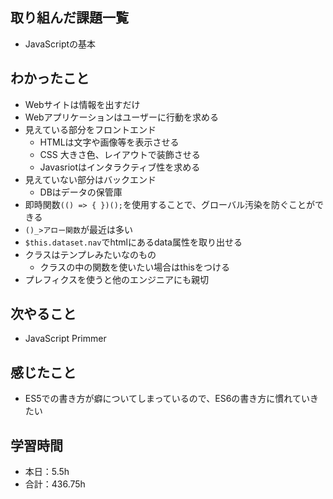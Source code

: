 ## 取り組んだ課題一覧
- JavaScriptの基本

## わかったこと
- Webサイトは情報を出すだけ
- Webアプリケーションはユーザーに行動を求める
- 見えている部分をフロントエンド
    - HTMLは文字や画像等を表示させる
    - CSS 大きさ色、レイアウトで装飾させる
    - Javasriotはインタラクティブ性を求める
- 見えていない部分はバックエンド
    - DBはデータの保管庫
- 即時関数`(() => { })();`を使用することで、グローバル汚染を防ぐことができる
- `()_>アロー関数`が最近は多い
- `$this.dataset.nav`でhtmlにあるdata属性を取り出せる
- クラスはテンプレみたいなのもの
    - クラスの中の関数を使いたい場合はthisをつける
- プレフィクスを使うと他のエンジニアにも親切

## 次やること
- JavaScript Primmer

## 感じたこと    
- ES5での書き方が癖についてしまっているので、ES6の書き方に慣れていきたい                                                                                                                                                                                                                                                                                                                                                                                                                                                                                                                                                                                                                                                                                                                                                                                    
                                                                                             
                                    
## 学習時間
- 本日：5.5h
- 合計：436.75h